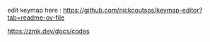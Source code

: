 edit keymap here : https://github.com/nickcoutsos/keymap-editor?tab=readme-ov-file

https://zmk.dev/docs/codes
